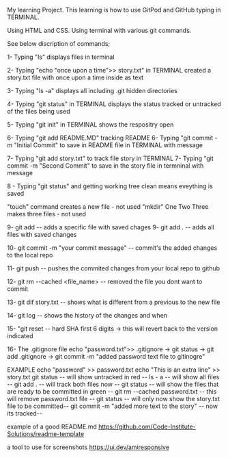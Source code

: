 My learning Project.
This learning is how to use GitPod and GitHub typing in TERMINAL.

Using HTML and CSS.
Using terminal with various git commands.

See below discription of commands;

1- Typing "ls"  displays files in terminal

2- Typing "echo "once upon a time">> story.txt" in TERMINAL created a story.txt file with once upon a time inside as text 

3- Typing "ls -a" displays all including .git hidden directories

4- Typing "git status" in TERMINAL displays the status tracked or untracked of the files being used

5- Typing  "git init"   in TERMINAL shows the respositry open

6- Typing "git add README.MD" tracking README 
6- Typing  "git commit -m "Initial Commit" to save in README file in TERMINAL with message

7- Typing  "git add story.txt" to track file story in TERMINAL
7- Typing  "git commit -m "Second Commit" to save in the story file in termninal with message

8 - Typing "git status" and getting working tree clean means eveything is saved

"touch" command creates a new file - not used
"mkdir" One Two Three makes three files - not used 

9- git add <file name>-- adds a specific file with saved chages
9- git add . -- adds all files with saved changes

10- git commit -m "your commit message" -- commit's the added changes to the local repo

11- git push -- pushes the commited changes from your local repo to github

12- git rm --cached <file_name> -- removed the file you dont want to commit

13- git dif story.txt --  shows what is different from a previous to the new file

14- git log -- shows the history of the changes and when

15- "git reset -- hard SHA first 6 digits -> this will revert back to the version indicated
 

16- The .gitignore file
echo "password.txt">> .gitignore
 -> git status
 -> git add .gitignore
 -> git commit -m "added password text file to gitinogre"
 
EXAMPLE
echo "password" >> password.txt
echo "This is an extra line" >> story.txt
git status 
-- will show untracked in red -- 
ls - a 
-- will show all files -- 
git add . 
-- will track both files now -- 
git status 
-- will show the files that are ready to be committed in green --
git rm --cached password.txt 
-- this will remove password.txt file --
git status
-- will only now show the story.txt file to be committed--
git commit -m "added more text to the story"
-- now its tracked--

example of a good README.md
https://github.com/Code-Institute-Solutions/readme-template

a tool to use for screenshots https://ui.dev/amiresponsive

